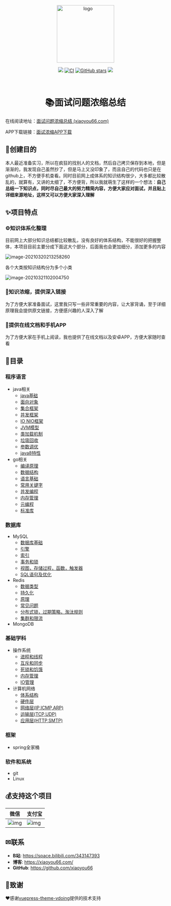 <p align="center"><a href="http://interview.xiaoyou66.com/" target="_blank" rel="noopener noreferrer"><img width="180" src="http://interview.xiaoyou66.com/img/study.png" alt="logo"></a></p>

<p align="center">
    <a href="http://interview.xiaoyou66.com/"> <img src="https://badgen.net/badge/%E5%B0%8F%E6%B8%B8/%E5%9C%A8%E7%BA%BF%E9%98%85%E8%AF%BB?icon=sourcegraph"></a>
  <a href="https://github.com/xiaoyou66/interview/actions?query=workflow%3ACI"><img src="https://github.com/xiaoyou66/interview/workflows/CI/badge.svg" alt="CI"></a>
  <a href="https://github.com/xiaoyou66/interview"><img src="https://img.shields.io/github/stars/xiaoyou66/interview?logo=ReverbNation&logoColor=rgba(255,255,255,.6)" alt="GitHub stars"></a>
   <a href="https://github.com/xiaoyou66/interview"> <img src="https://badgen.net/github/forks/xiaoyou66/interview?icon=github"></a>

​    

<h1 align="center">📚面试问题浓缩总结</h1>

在线阅读地址：[面试问题浓缩总结 (xiaoyou66.com)](http://interview.xiaoyou66.com/)

APP下载链接：[面试浓缩APP下载](https://www.yd-mobile.cn/pack/download?versionId=2497&packName=com.xiaoyou.interview)

## 💎创建目的

本人最近准备实习，所以在疯狂的找别人的文档，然后自己拷贝保存到本地，但是渐渐的，我发现自己虽然抄了，但是马上又没印象了，而且自己的代码也只是在github上，不方便手机查看。同时目前网上成体系的知识结构很少，大多都比较散乱的，就算有，又讲的太细了，不方便背，所以我就萌生了这样的一个想法：**自己总结一下知识点，同时尽自己最大的努力精简内容，方便大家应对面试，并且贴上详细来源地址，这样又可以方便大家深入理解**

## ✨项目特点

### ⚙知识体系化整理

目前网上大部分知识总结都比较散乱，没有良好的体系结构，不能很好的把握整体，本项目目前主要分成下面这大个部分，后面我也会更加细分，添加更多的内容

![image-20210320213258260](https://img.xiaoyou66.com/2021/03/20/6995b971c806f.png)

各个大类按知识结构分为多个小类

![image-20210321102004750](https://img.xiaoyou66.com/2021/03/21/fab78cfd42df6.png)

### 🔗知识浓缩，提供深入链接

为了方便大家准备面试，这里我只写一些非常重要的内容，让大家背诵，至于详细原理我会提供原文链接，方便感兴趣的人深入了解

### 📱提供在线文档和手机APP

为了方便大家在手机上阅读，我也提供了在线文档以及安卓APP，方便大家随时查看

## 🔖目录

### 程序语言

- java相关
  - [java基础 ](http://interview.xiaoyou66.com/pages/0b69c8/)
  - [面向对象 ](http://interview.xiaoyou66.com/pages/c4e5bd/)
  - [集合框架 ](http://interview.xiaoyou66.com/pages/d8549a/)
  - [并发框架 ](http://interview.xiaoyou66.com/pages/f47c61/)
  - [IO NIO框架 ](http://interview.xiaoyou66.com/pages/a53c35/)
  - [JVM模型 ](http://interview.xiaoyou66.com/pages/b38788/)
  - [类加载机制 ](http://interview.xiaoyou66.com/pages/3dea5c/)
  - [垃圾回收 ](http://interview.xiaoyou66.com/pages/2502a4/)
  - [参数调优 ](http://interview.xiaoyou66.com/pages/98354a/)
  - [java8特性 ](http://interview.xiaoyou66.com/pages/967552/)
- go相关
  - [编译原理 ](http://interview.xiaoyou66.com/pages/05f204/)
  - [数据结构 ](http://interview.xiaoyou66.com/pages/19b9f0/)
  - [语言基础 ](http://interview.xiaoyou66.com/pages/1b02b4/)
  - [常用关键字 ](http://interview.xiaoyou66.com/pages/163f3a/)
  - [并发编程 ](http://interview.xiaoyou66.com/pages/b71ee4/)
  - [内存管理 ](http://interview.xiaoyou66.com/pages/18d2d0/)
  - [元编程 ](http://interview.xiaoyou66.com/pages/6d0037/)
  - [标准库 ](http://interview.xiaoyou66.com/pages/f82f27/)

### 数据库

- MySQL
  -  [数据库基础 ](http://interview.xiaoyou66.com/pages/1aef7c/)
  - [引擎 ](http://interview.xiaoyou66.com/pages/a97cd9/)
  - [索引 ](http://interview.xiaoyou66.com/pages/ec17ed/)
  - [事务和锁 ](http://interview.xiaoyou66.com/pages/4b1eef/)
  - [视图，存储过程，函数，触发器 ](http://interview.xiaoyou66.com/pages/55431f/)
  - [SQL语句及优化 ](http://interview.xiaoyou66.com/pages/efe75d/)
- Redis
  - [数据类型 ](http://interview.xiaoyou66.com/pages/cbd711/)
  - [持久化 ](http://interview.xiaoyou66.com/pages/e51004/)
  - [原理 ](http://interview.xiaoyou66.com/pages/57d5e3/)
  - [常见问题 ](http://interview.xiaoyou66.com/pages/aec564/)
  - [分布式锁，过期策略，淘汰规则 ](http://interview.xiaoyou66.com/pages/ad6d52/)
  - [集群和限流 ](http://interview.xiaoyou66.com/pages/6c563c/)
- MongoDB

### 基础学科

- 操作系统
  - [进程和线程 ](http://interview.xiaoyou66.com/pages/5bfa72/)
  - [互斥和同步 ](http://interview.xiaoyou66.com/pages/5403bc/)
  - [死锁和饥饿 ](http://interview.xiaoyou66.com/pages/634078/)
  - [内存管理 ](http://interview.xiaoyou66.com/pages/2667d5/)
  - [IO管理 ](http://interview.xiaoyou66.com/pages/be076b/)
- 计算机网络
  - [体系结构 ](http://interview.xiaoyou66.com/pages/6bb966/)
  - [硬件层 ](http://interview.xiaoyou66.com/pages/e73574/)
  - [网络层(IP,ICMP,ARP) ](http://interview.xiaoyou66.com/pages/53fbb6/)
  - [运输层(TCP,UDP) ](http://interview.xiaoyou66.com/pages/aa48b8/)
  - [应用层(HTTP,SMTP) ](http://interview.xiaoyou66.com/pages/9319f2/)

### 框架

- spring全家桶

### 软件和系统

- git
- Linux

## 💰支持这个项目

| 微信                                                         | 支付宝                                                       |
| ------------------------------------------------------------ | ------------------------------------------------------------ |
| ![img](https://img.xiaoyou66.com/images/2020/03/01/ySH4.png) | ![img](https://img.xiaoyou66.com/images/2020/03/01/yJWT.jpg) |

##  ✉联系

- **B站**: <https://space.bilibili.com/343147393>
- **博客**: <https://xiaoyou66.com/>
- **GitHub**: <https://github.com/xiaoyou66>

## 🎁致谢

❤️感谢[vuepress-theme-vdoing](https://github.com/xugaoyi/vuepress-theme-vdoing)提供的技术支持

